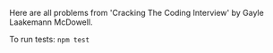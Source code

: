 Here are all problems from 'Cracking The Coding Interview' by Gayle Laakemann McDowell.

To run tests:
`npm test`